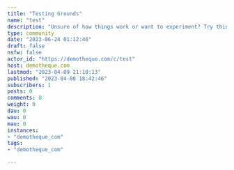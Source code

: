 ```yaml
---
title: "Testing Grounds" 
name: "test"
description: "Unsure of how things work or want to experiment? Try things out here"
type: community
date: "2023-06-24 01:12:46"
draft: false
nsfw: false
actor_id: "https://demotheque.com/c/test"
host: demotheque.com
lastmod: "2023-04-09 21:10:13"
published: "2023-04-08 18:42:46"
subscribers: 1
posts: 0
comments: 0
weight: 0
dau: 0
wau: 0
mau: 0
instances:
- "demotheque_com"
tags: 
- "demotheque_com"

---
```

